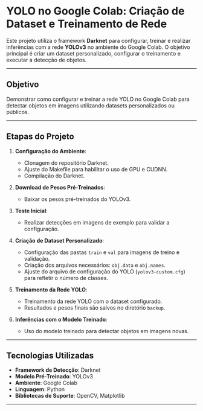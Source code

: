 # YOLO no Google Colab: Criação de Dataset e Treinamento de Rede

Este projeto utiliza o framework **Darknet** para configurar, treinar e realizar inferências com a rede **YOLOv3** no ambiente do Google Colab. O objetivo principal é criar um dataset personalizado, configurar o treinamento e executar a detecção de objetos.

---

## **Objetivo**
Demonstrar como configurar e treinar a rede YOLO no Google Colab para detectar objetos em imagens utilizando datasets personalizados ou públicos.

---

## **Etapas do Projeto**

1. **Configuração do Ambiente**:
   - Clonagem do repositório Darknet.
   - Ajuste do Makefile para habilitar o uso de GPU e CUDNN.
   - Compilação do Darknet.

2. **Download de Pesos Pré-Treinados**:
   - Baixar os pesos pré-treinados do YOLOv3.

3. **Teste Inicial**:
   - Realizar detecções em imagens de exemplo para validar a configuração.

4. **Criação de Dataset Personalizado**:
   - Configuração das pastas `train` e `val` para imagens de treino e validação.
   - Criação dos arquivos necessários: `obj.data` e `obj.names`.
   - Ajuste do arquivo de configuração do YOLO (`yolov3-custom.cfg`) para refletir o número de classes.

5. **Treinamento da Rede YOLO**:
   - Treinamento da rede YOLO com o dataset configurado.
   - Resultados e pesos finais são salvos no diretório `backup`.

6. **Inferências com o Modelo Treinado**:
   - Uso do modelo treinado para detectar objetos em imagens novas.

---

## **Tecnologias Utilizadas**
- **Framework de Detecção**: Darknet
- **Modelo Pré-Treinado**: YOLOv3
- **Ambiente**: Google Colab
- **Linguagem**: Python
- **Bibliotecas de Suporte**: OpenCV, Matplotlib

---